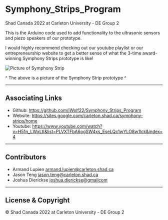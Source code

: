 # Symphony_Strips_Program
Shad Canada 2022 at Carleton University - DE Group 2

This is the Arduino code used to add functionality to the ultrasonic sensors and piezo speakers of our prototype.

I would highly recommend checking out our youtube playlist or our entrepreneurship website to get a better sense of what the 3-time award-winning Symphony Strips prototype is like!

![Picture of Symphony Strip](https://drive.google.com/uc?id=1t2ima4QRyWqTI9sqy8OusykV_PHXWseO)

^ The above is a picture of the Symphony Strip prototype ^

---

## Associating Links

 - Github: https://github.com/iWolf22/Symphony_Strips_Program
 - Website: https://sites.google.com/carleton.shad.ca/symphony-strips/home
 - Youtube: https://www.youtube.com/watch?v=H51n_LWxLtI&list=PLVXTFbA6ogSW4xs_EseLQc1wYLO8w1lck&index=4

---

## Contributors

- Armand Lupien <armand.lupien@carleton.shad.ca>
- Jason Teng <jason.teng@carleton.shad.ca>
- Joshua Dierickse <joshua.dierickse@gmailcom>

---

## License & Copyright

© Shad Canada 2022 at Carleton University - DE Group 2

